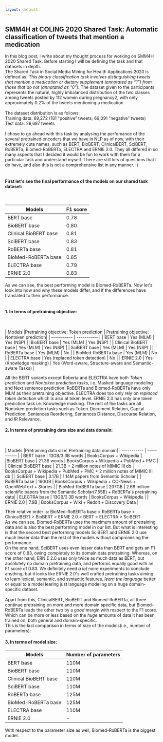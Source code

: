 ```yaml
---
layout: default
---
```


## SMM4H at COLING 2020 Shared Task: Automatic classification of tweets that mention a medication


In this blog post, I write about my thought process for working on SMM4H 2020 Shared Task. Before starting I will be defining the task and that datasets in depth.  <br>
The Shared Task in Social Media Mining for Health Applications 2020 is defined as: *This binary classification task involves distinguishing tweets that mention a medication or dietary supplement (annotated as “1”) from those that do not (annotated as “0”).*
The dataset given to the participants represents the natural, highly imbalanced distribution of the two classes among tweets posted by 112 women during pregnancy2, with only approximately 0.2% of the tweets mentioning a medication.<br> 
<br>
The dataset distribution is as follows:<br>
Training data: 69,272 (181 “positive” tweets; 69,091 “negative” tweets)<br>
Test data: 29,687 tweets<br>
<br>
I chose to go ahead with this task by analysing the perfomance of the several pretrained encoders that we have in NLP as of now, with their extremely cute names, such as BERT, BioBERT, ClinicalBERT, SciBERT, RoBERTa, Biomed-RoBERTa, ELECTRA and ERNIE 2.0. They all differed in so many aspects that I decided it would be fun to work with them for a particular task and understand myself. There are still lots of questions that I do have, and also this is not a comprehensive list in any manner. :)<br>
<br>
#### First let's see the final performance of the models on our shared task dataset:  
<br>

| Models    | F1 score |
| ----------- | ----------- |
| BERT base     |     0.78      |
|BioBERT base   |    0.80  |
| Clinical BioBERT base |   0.81     |
| SciBERT base |    0.83     |
| RoBERTa base   |    0.81    |
| BioMed-RoBERTa base   |  0.85     |
| ELECTRA base  |    0.79    |
| ERNIE 2.0  |     0.83      |

As we can see, the best performing model is Biomed-RoBERTa. 
Now let's look into how and why these models differ, and if the differences have translated to their performance.<br>
<br>
#### 1. In terms of pretraining objective: 
<br>

| Models    |Pretraining objective: Token prediction |  Pretraining objective: Nontoken prediction|
| ----------- | ----------- |
| BERT base     |    Yes (MLM)    |  Yes (NSP) |
|BioBERT base   |  Yes (MLM)  |    Yes (NSP)   |
| Clinical BioBERT base |  Yes (MLM)  |    Yes (NSP)   |
| SciBERT base |     Yes (MLM)  |    Yes (NSP)   |
| RoBERTa base   |      Yes (MLM)  |    No  |
| BioMed-RoBERTa base   |    Yes (MLM)  |    No  |
| ELECTRA base  |  Yes (replaced token detection)   |   No |
| ERNIE 2.0  |     Yes (Knowledge masking)    |  Yes (Word-aware, Structure-aware and Semantic-aware Tasks) |

All the BERT variants except Roberta and ELECTRA have both *Token prediction* and *Nontoken prediction tasks*, i.e. Masked language modeling and Next sentence prediction. RoBERTa and Biomed-RoBERTa have only MLM as their pretraining objective. ELECTRA does too only rely on *replaced token detection* which is also at token level. ERNIE 2.0 has only one token prediction task i.e. Knowledge masking. The rest of the tasks are all Nontoken prediction tasks such as Token-Document Relation, Capital Prediction, Sentences Reordering, Sentences Distance, Discourse Relation, and IR Relevance. <br>

#### 2. In terms of pretraining data size and data domain: 

<br>
 
 | Models    |Pretraining data size|  Pretraining data domain|
| ----------- | ----------- |
| BERT base     |   13GB/3.3B words |  BooksCorpus + Wikipedia |
|BioBERT base   |   21.3B words |    BooksCorpus + Wikipedia + PubMed + PMC |
| Clinical BioBERT base |  21.3B + 2 million notes of MIMIC III db  |  BooksCorpus + Wikipedia + PubMed + PMC  + 2 million notes of MIMIC III db     |
| SciBERT base |     3.17B |  1.14M papers from Semantic Scholar   |
| RoBERTa base   |      160GB  |  BooksCorpus + Wikipedia + CC-News + OpenWebText + Stories  | 
| BioMed-RoBERTa base   |    207GB |  2.68 million scientific papers from the Semantic Scholar(7.55B) + RoBERTa's pretraining data|
| ELECTRA base  |  13GB/3.3B words  | BooksCorpus + Wikipedia   |
| ERNIE 2.0  |   7.9B   | BooksCorpus + Wiki + Reddit + Discovery Data |

Their relative order is: BioMed-RoBERTa base > RoBERTa base > ClinicalBERT > BioBERT > ERNIE 2.0 > BERT = ELECTRA > SciBERT
<br>
As we can see, Biomed-RoBERTa uses the maximum amount of pretraining data and is also the best performing model in our list. But what is interesting is that the second best performing models SciBERT and ERNIE 2.0 use much lesser data than the rest of the models without compromising the performance. <br> 
On the one hand, SciBERT uses even lesser data than BERT and gets an F1 score of 0.83, owing completely to its domain data pretraining. Whereas, on the other hand, ERNIE 2.0 uses only twice as much data as BERT, but absolutely no domain pretraining data, and performs equally good with an F1 score of 0.83. We definitely need *a lot* more experiments to conclude anything, but it looks like ERNIE 2.0's well crafted pretraining tasks aiming to learn lexical, semantic, and syntactic features, *learn the language* better or equal to a model learing just language modeling on a huge domain-specific dataset.    
<br>
Apart from this, ClinicalBERT, BioBERT and Biomed-RoBERTa, all three continue pretraining on more and more domain specific data, but Biomed-RoBERTa leads the other two by a *good* margin with respect to the F1 score. Which can be more or less based on the *huge* amounts of data it has been trained on, both general and domain-specific. 
<br>
This is the last comparison in terms of size of the models(i.e., number of parameters):
#### 3. In terms of model size:

| Models    | Number of parameters |
| ----------- | ----------- |
| BERT base     |     110M     |
|BioBERT base   |    110M |
| Clinical BioBERT base |   110M     |
| SciBERT base |    110M   |
| RoBERTa base   |  125M    |
| BioMed-RoBERTa base   |  125M    |
| ELECTRA base  |    110M   |
| ERNIE 2.0  |    -    |

With respect to the parameter size as well, Biomed-RoBERTa is the biggest model. 



